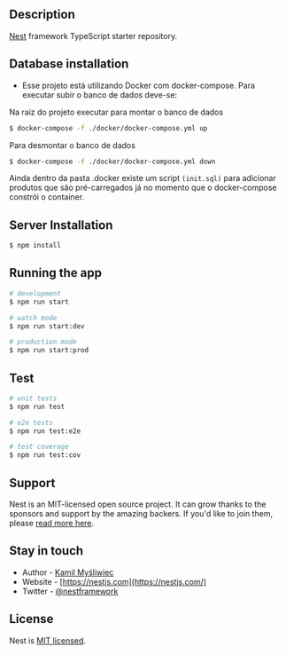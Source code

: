 
## Description

[Nest](https://github.com/nestjs/nest) framework TypeScript starter repository.

## Database installation

- Esse projeto está utilizando Docker com docker-compose. Para executar subir o banco de dados deve-se:

Na raiz do projeto executar para montar o banco de dados
```bash
$ docker-compose -f ./docker/docker-compose.yml up
```

Para desmontar o banco de dados
```bash
$ docker-compose -f ./docker/docker-compose.yml down
```

Ainda dentro da pasta .docker existe um script `(init.sql)` para adicionar produtos que são pré-carregados já no momento que o docker-compose constrói o container.

## Server Installation

```bash
$ npm install
```

## Running the app

```bash
# development
$ npm run start

# watch mode
$ npm run start:dev

# production mode
$ npm run start:prod
```

## Test

```bash
# unit tests
$ npm run test

# e2e tests
$ npm run test:e2e

# test coverage
$ npm run test:cov
```

## Support

Nest is an MIT-licensed open source project. It can grow thanks to the sponsors and support by the amazing backers. If you'd like to join them, please [read more here](https://docs.nestjs.com/support).

## Stay in touch

- Author - [Kamil Myśliwiec](https://kamilmysliwiec.com)
- Website - [https://nestjs.com](https://nestjs.com/)
- Twitter - [@nestframework](https://twitter.com/nestframework)

## License

Nest is [MIT licensed](LICENSE).
